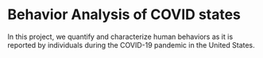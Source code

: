 # Behavior Analysis of COVID states
In this project, we quantify and characterize human behaviors as it is reported by individuals during the COVID-19 pandemic in the United States. 
